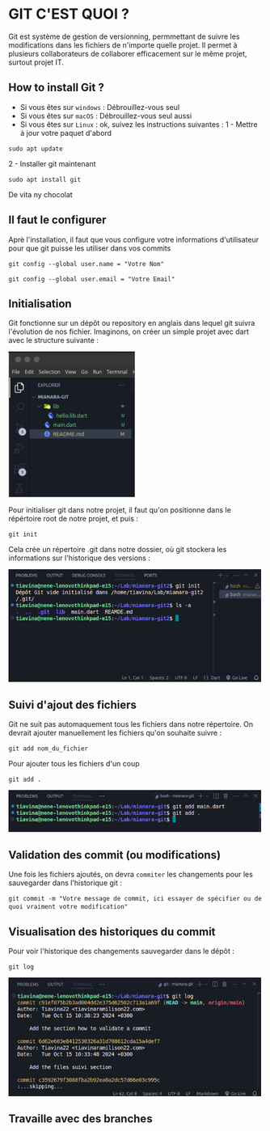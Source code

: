 # GIT C'EST QUOI ?
Git est système de gestion de versionning, permmettant de suivre les modifications dans les fichiers de n'importe quelle projet. Il permet à plusieurs collaborateurs de collaborer efficacement sur le même projet, surtout projet IT.

## How to install Git ?
- Si vous êtes sur `windows` : Débrouillez-vous seul
- Si vous êtes sur `macOS` : Débrouillez-vous seul aussi
- Si vous êtes sur `Linux` : ok, suivez les instructions suivantes :
1 - Mettre à jour votre paquet d'abord
```shell
sudo apt update
```
2 - Installer git maintenant
```shell
sudo apt install git
```
De vita ny chocolat

## Il faut le configurer 
Aprè l'installation, il faut que vous configure votre informations d'utilisateur pour que git puisse les utiliser dans vos commits
```shell
git config --global user.name = "Votre Nom"
```
```shell
git config --global user.email = "Votre Email"
```

## Initialisation
Git fonctionne sur un dépôt ou repository en anglais dans lequel git suivra l'évolution de nos fichier.
Imaginons, on créer un simple projet avec dart avec le structure suivante :

<img src="src/structure.png" alt="Texte alternatif" width="250">

Pour initialiser git dans notre projet, il faut qu'on positionne dans le répértoire root de notre projet, et puis :
```shell
git init
```
Cela crée un répertoire .git dans notre dossier, où git stockera les informations sur l'historique des versions :

<img src="src/init.png" alt="Texte alternatif" width="500">

## Suivi d'ajout des fichiers
Git ne suit pas automaquement tous les fichiers dans notre répertoire. On devrait ajouter manuellement les fichiers qu'on souhaite suivre :
```shell
git add nom_du_fichier
```
Pour ajouter tous les fichiers d'un coup
```shell
git add .
```

<img src="src/ajout.png" alt="Texte alternatif" width="500">

## Validation des commit (ou modifications)
Une fois les fichiers ajoutés, on devra `commiter` les changements pour les sauvegarder dans l'historique git :
```shell
git commit -m "Votre message de commit, ici essayer de spécifier ou de quoi vraiment votre modification"
```

## Visualisation des historiques du commit
Pour voir l'historique des changements sauvegarder dans le dépôt :
```shell
git log
```

<img src="src/log.png" alt="Texte alternatif" width="500">

## Travaille avec des branches